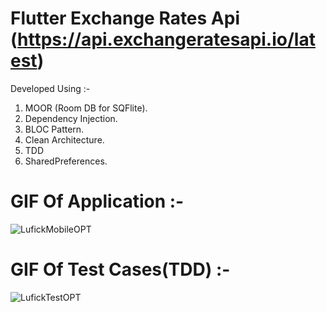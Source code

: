 # Flutter Exchange Rates Api (https://api.exchangeratesapi.io/latest)

Developed Using :-
1. MOOR (Room DB for SQFlite).
2. Dependency Injection.
3. BLOC Pattern.
4. Clean Architecture.
5. TDD
6. SharedPreferences.


# GIF Of Application :-
![LufickMobileOPT](https://user-images.githubusercontent.com/25646373/94419598-a5069800-01a0-11eb-97d0-41dd072cb533.gif)


# GIF Of Test Cases(TDD) :- 
![LufickTestOPT](https://user-images.githubusercontent.com/25646373/94419701-c5365700-01a0-11eb-88a1-cc8a90f614e3.gif)




